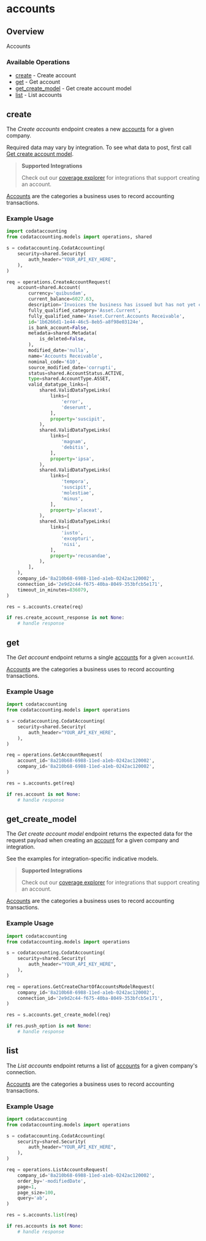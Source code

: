 # accounts

## Overview

Accounts

### Available Operations

* [create](#create) - Create account
* [get](#get) - Get account
* [get_create_model](#get_create_model) - Get create account model
* [list](#list) - List accounts

## create

﻿The *Create accounts* endpoint creates a new [accounts](https://docs.codat.io/accounting-api#/schemas/Account) for a given company.

Required data may vary by integration. To see what data to post, first call [Get create account model](https://docs.codat.io/accounting-api#/operations/get-create-chartOfAccounts-model).

> **Supported Integrations**
> 
> Check out our [coverage explorer](https://knowledge.codat.io/supported-features/accounting?view=tab-by-data-type&dataType=chartOfAccounts) for integrations that support creating an account.

[Accounts](https://docs.codat.io/accounting-api#/schemas/Account) are the categories a business uses to record accounting transactions.

### Example Usage

```python
import codataccounting
from codataccounting.models import operations, shared

s = codataccounting.CodatAccounting(
    security=shared.Security(
        auth_header="YOUR_API_KEY_HERE",
    ),
)

req = operations.CreateAccountRequest(
    account=shared.Account(
        currency='quibusdam',
        current_balance=6027.63,
        description='Invoices the business has issued but has not yet collected payment on.',
        fully_qualified_category='Asset.Current',
        fully_qualified_name='Asset.Current.Accounts Receivable',
        id='1b6266d1-1e44-46c5-8eb5-a8f98e03124e',
        is_bank_account=False,
        metadata=shared.Metadata(
            is_deleted=False,
        ),
        modified_date='nulla',
        name='Accounts Receivable',
        nominal_code='610',
        source_modified_date='corrupti',
        status=shared.AccountStatus.ACTIVE,
        type=shared.AccountType.ASSET,
        valid_datatype_links=[
            shared.ValidDataTypeLinks(
                links=[
                    'error',
                    'deserunt',
                ],
                property='suscipit',
            ),
            shared.ValidDataTypeLinks(
                links=[
                    'magnam',
                    'debitis',
                ],
                property='ipsa',
            ),
            shared.ValidDataTypeLinks(
                links=[
                    'tempora',
                    'suscipit',
                    'molestiae',
                    'minus',
                ],
                property='placeat',
            ),
            shared.ValidDataTypeLinks(
                links=[
                    'iusto',
                    'excepturi',
                    'nisi',
                ],
                property='recusandae',
            ),
        ],
    ),
    company_id='8a210b68-6988-11ed-a1eb-0242ac120002',
    connection_id='2e9d2c44-f675-40ba-8049-353bfcb5e171',
    timeout_in_minutes=836079,
)

res = s.accounts.create(req)

if res.create_account_response is not None:
    # handle response
```

## get

﻿The *Get account* endpoint returns a single [accounts](https://docs.codat.io/accounting-api#/schemas/Account) for a given `accountId`.

[Accounts](https://docs.codat.io/accounting-api#/schemas/Account) are the categories a business uses to record accounting transactions.

### Example Usage

```python
import codataccounting
from codataccounting.models import operations

s = codataccounting.CodatAccounting(
    security=shared.Security(
        auth_header="YOUR_API_KEY_HERE",
    ),
)

req = operations.GetAccountRequest(
    account_id='8a210b68-6988-11ed-a1eb-0242ac120002',
    company_id='8a210b68-6988-11ed-a1eb-0242ac120002',
)

res = s.accounts.get(req)

if res.account is not None:
    # handle response
```

## get_create_model

﻿The *Get create account model* endpoint returns the expected data for the request payload when creating an [account](https://docs.codat.io/accounting-api#/schemas/Account) for a given company and integration.

See the examples for integration-specific indicative models.

> **Supported Integrations**
> 
> Check out our [coverage explorer](https://knowledge.codat.io/supported-features/accounting?view=tab-by-data-type&dataType=chartOfAccounts) for integrations that support creating an account.

[Accounts](https://docs.codat.io/accounting-api#/schemas/Account) are the categories a business uses to record accounting transactions.

### Example Usage

```python
import codataccounting
from codataccounting.models import operations

s = codataccounting.CodatAccounting(
    security=shared.Security(
        auth_header="YOUR_API_KEY_HERE",
    ),
)

req = operations.GetCreateChartOfAccountsModelRequest(
    company_id='8a210b68-6988-11ed-a1eb-0242ac120002',
    connection_id='2e9d2c44-f675-40ba-8049-353bfcb5e171',
)

res = s.accounts.get_create_model(req)

if res.push_option is not None:
    # handle response
```

## list

﻿The *List accounts* endpoint returns a list of [accounts](https://docs.codat.io/accounting-api#/schemas/Account) for a given company's connection.

[Accounts](https://docs.codat.io/accounting-api#/schemas/Account) are the categories a business uses to record accounting transactions.

### Example Usage

```python
import codataccounting
from codataccounting.models import operations

s = codataccounting.CodatAccounting(
    security=shared.Security(
        auth_header="YOUR_API_KEY_HERE",
    ),
)

req = operations.ListAccountsRequest(
    company_id='8a210b68-6988-11ed-a1eb-0242ac120002',
    order_by='-modifiedDate',
    page=1,
    page_size=100,
    query='ab',
)

res = s.accounts.list(req)

if res.accounts is not None:
    # handle response
```
